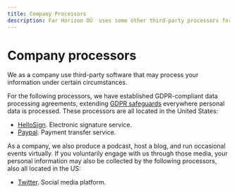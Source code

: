 ```yaml
---
title: Company Processors
description: Far Horizon OÜ  uses some other third-party processors for company purposes outside of delivering our services.
---
```


# Company processors

We as a company use third-party software that may process your information under certain circumstances.

For the following processors, we have established GDPR-compliant data processing agreements, extending [GDPR safeguards](../regulations/index.md) everywhere personal data is processed. These processors are all located in the United States:

- [HelloSign](https://www.hellosign.com/trust/compliance/gdpr). Electronic signature service.
- [Paypal](https://www.paypal.com/us/webapps/mpp/gdpr-readiness-requirements). Payment transfer service.

As a company, we also produce a podcast, host a blog, and run occasional events virtually. If you voluntarily engage with us through those media, your personal information may also be collected by the following processors, also all located in the US:

- [Twitter](https://gdpr.twitter.com/). Social media platform.
